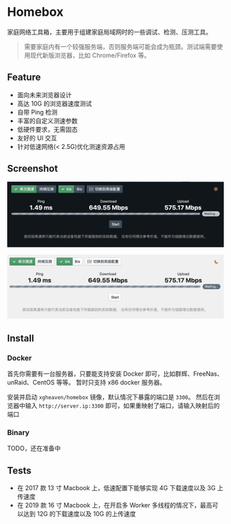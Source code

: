 # Homebox

家庭网络工具箱，主要用于组建家庭局域网时的一些调试、检测、压测工具。

> 需要家庭内有一个较强服务端，否则服务端可能会成为瓶颈。测试端需要使用现代新版浏览器，比如 Chrome/Firefox 等。

## Feature

- 面向未来浏览器设计
- 高达 10G 的浏览器速度测试
- 自带 Ping 检测
- 丰富的自定义测速参数
- 低硬件要求，无需固态
- 友好的 UI 交互
- 针对低速网络(< 2.5G)优化测速资源占用

## Screenshot

![dark-theme](./doc/dark-theme.png)

![light-theme](./doc/light-theme.png)

## Install

### Docker

首先你需要有一台服务器，只要能支持安装 Docker 即可，比如群辉、FreeNas、unRaid、CentOS 等等。
暂时只支持 x86 docker 服务器。

安装并启动 `xgheaven/homebox` 镜像，默认情况下暴露的端口是 `3300`。
然后在浏览器中输入 `http://server.ip:3300` 即可，如果重映射了端口，请输入映射后的端口

### Binary

TODO，还在准备中

## Tests

- 在 2017 款 13 寸 Macbook 上，低速配置下能够实现 4G 下载速度以及 3G 上传速度
- 在 2019 款 16 寸 Macbook 上，在开启多 Worker 多线程的情况下，最高可以达到 12G 的下载速度以及 10G 的上传速度
